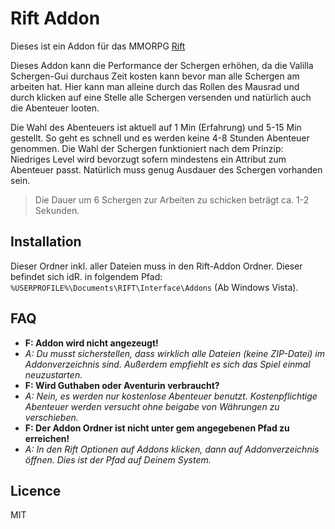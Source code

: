 # Rift Addon

Dieses ist ein Addon für das MMORPG [Rift](http://www.trionworlds.com/rift/de/)

Dieses Addon kann die Performance der Schergen erhöhen, da die Valilla Schergen-Gui durchaus Zeit kosten kann bevor man alle Schergen am arbeiten hat.
Hier kann man alleine durch das Rollen des Mausrad und durch klicken auf eine Stelle alle Schergen versenden und natürlich auch die Abenteuer looten.

Die Wahl des Abenteuers ist aktuell auf 1 Min (Erfahrung) und 5-15 Min gestellt. So geht es schnell und es werden keine 4-8 Stunden Abenteuer genommen.
Die Wahl der Schergen funktioniert nach dem Prinzip: Niedriges Level wird bevorzugt sofern mindestens ein Attribut zum Abenteuer passt.
Natürlich muss genug Ausdauer des Schergen vorhanden sein.

> Die Dauer um 6 Schergen zur Arbeiten zu schicken beträgt ca. 1-2 Sekunden.

## Installation

Dieser Ordner inkl. aller Dateien muss in den Rift-Addon Ordner. Dieser befindet sich idR. 
in folgendem Pfad: `%USERPROFILE%\Documents\RIFT\Interface\Addons` (Ab Windows Vista).

## FAQ

- **F: Addon wird nicht angezeugt!**
- *A: Du musst sicherstellen, dass wirklich alle Dateien (keine ZIP-Datei) im Addonverzeichnis sind. Außerdem empfiehlt es sich das Spiel einmal neuzustarten.*
- **F: Wird Guthaben oder Aventurin verbraucht?**
- *A: Nein, es werden nur kostenlose Abenteuer benutzt. Kostenpflichtige Abenteuer werden versucht ohne beigabe von Währungen zu verschieben.*
- **F: Der Addon Ordner ist nicht unter gem angegebenen Pfad zu erreichen!**
- *A: In den Rift Optionen auf Addons klicken, dann auf Addonverzeichnis öffnen. Dies ist der Pfad auf Deinem System.*

## Licence

MIT